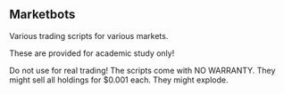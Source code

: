 ## Marketbots

Various trading scripts for various markets.

These are provided for academic study only!

Do not use for real trading! The scripts come with NO WARRANTY. 
They might sell all holdings for $0.001 each. They might explode.

